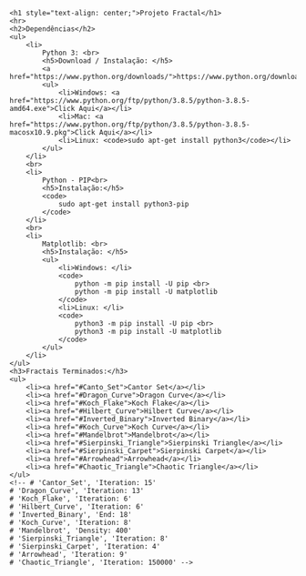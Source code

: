     <h1 style="text-align: center;">Projeto Fractal</h1>
    <hr>
    <h2>Dependências</h2>
    <ul>
        <li>
            Python 3: <br>
            <h5>Download / Instalação: </h5>
            <a href="https://www.python.org/downloads/">https://www.python.org/downloads/</a>
            <ul>
                <li>Windows: <a href="https://www.python.org/ftp/python/3.8.5/python-3.8.5-amd64.exe">Click Aqui</a></li>
                <li>Mac: <a href="https://www.python.org/ftp/python/3.8.5/python-3.8.5-macosx10.9.pkg">Click Aqui</a></li>
                <li>Linux: <code>sudo apt-get install python3</code></li>
            </ul>
        </li>
        <br>
        <li>
            Python - PIP<br>
            <h5>Instalação:</h5>
            <code>
                sudo apt-get install python3-pip
            </code>
        </li>
        <br>
        <li>
            Matplotlib: <br>
            <h5>Instalação: </h5>
            <ul>
                <li>Windows: </li>
                <code>
                    python -m pip install -U pip <br>
                    python -m pip install -U matplotlib
                </code>
                <li>Linux: </li>
                <code>
                    python3 -m pip install -U pip <br>
                    python3 -m pip install -U matplotlib
                </code>
            </ul>
        </li>
    </ul>
    <h3>Fractais Terminados:</h3>
    <ul>
        <li><a href="#Canto_Set">Cantor Set</a></li>
        <li><a href="#Dragon_Curve">Dragon Curve</a></li>
        <li><a href="#Koch_Flake">Koch Flake</a></li>
        <li><a href="#Hilbert_Curve">Hilbert Curve</a></li>
        <li><a href="#Inverted_Binary">Inverted Binary</a></li>
        <li><a href="#Koch_Curve">Koch Curve</a></li>
        <li><a href="#Mandelbrot">Mandelbrot</a></li>
        <li><a href="#Sierpinski_Triangle">Sierpinski Triangle</a></li>
        <li><a href="#Sierpinski_Carpet">Sierpinski Carpet</a></li>
        <li><a href="#Arrowhead">Arrowhead</a></li>
        <li><a href="#Chaotic_Triangle">Chaotic Triangle</a></li>
    </ul>
    <!-- # 'Cantor_Set', 'Iteration: 15'
    # 'Dragon_Curve', 'Iteration: 13'
    # 'Koch_Flake', 'Iteration: 6'
    # 'Hilbert_Curve', 'Iteration: 6'
    # 'Inverted_Binary', 'End: 18'
    # 'Koch_Curve', 'Iteration: 8'
    # 'Mandelbrot', 'Density: 400'
    # 'Sierpinski_Triangle', 'Iteration: 8'
    # 'Sierpinski_Carpet', 'Iteration: 4'
    # 'Arrowhead', 'Iteration: 9'
    # 'Chaotic_Triangle', 'Iteration: 150000' -->